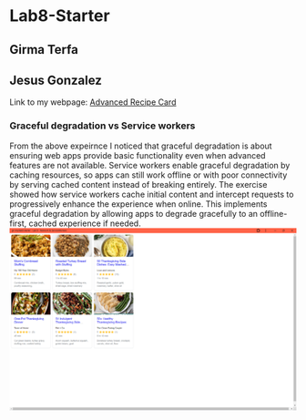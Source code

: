 # Lab8-Starter
## Girma Terfa
## Jesus Gonzalez
Link to my webpage: [Advanced Recipe Card](https://gir-ma.github.io/Lab8-Starter/)
### Graceful degradation vs Service workers 
From the above expeirnce I noticed that graceful degradation is about ensuring web apps provide basic functionality even when advanced features are not available. Service workers enable graceful degradation by caching resources, so apps can still work offline or with poor connectivity by serving cached content instead of breaking entirely. The exercise showed how service workers cache initial content and intercept requests to progressively enhance the experience when online. This implements graceful degradation by allowing apps to degrade gracefully to an offline-first, cached experience if needed.
![pwa.png](pwa.png)